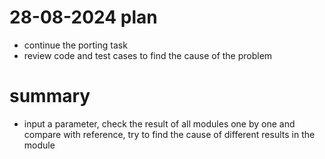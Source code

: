 # 28-08-2024 plan
- continue the porting task
- review code and test cases to find the cause of the problem 

# summary
- input a parameter, check the result of all modules one by one and compare with reference, try to find the cause of different results in the module